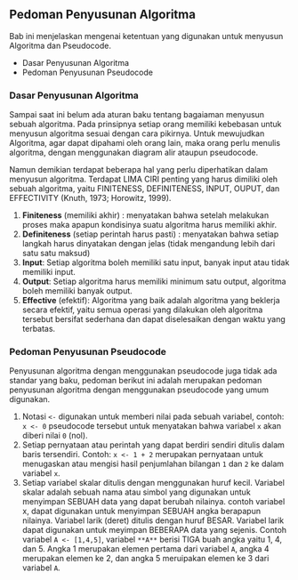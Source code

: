 ## Pedoman Penyusunan Algoritma
Bab ini menjelaskan mengenai ketentuan yang digunakan untuk menyusun Algoritma dan Pseudocode.

* Dasar Penyusunan Algoritma
* Pedoman Penyusunan Pseudocode

### Dasar Penyusunan Algoritma 

Sampai saat ini belum ada aturan baku tentang bagaiaman menyusun sebuah algoritma. Pada prinsipnya setiap orang memiliki kebebasan untuk menyusun algoritma sesuai dengan cara pikirnya. Untuk mewujudkan Algoritma, agar dapat dipahami oleh orang lain, maka orang perlu menulis algoritma, dengan menggunakan diagram alir ataupun pseudocode.

Namun demikian terdapat beberapa hal yang perlu diperhatikan dalam menyusun algoritma. Terdapat LIMA CIRI penting yang harus dimiliki oleh sebuah algoritma, yaitu FINITENESS, DEFINITENESS, INPUT, OUPUT, dan EFFECTIVITY (Knuth, 1973; Horowitz, 1999).

1. **Finiteness** (memiliki akhir) : menyatakan bahwa setelah melakukan proses maka apapun kondisinya suatu algoritma harus memiliki akhir.
2. **Definiteness** (setiap perintah harus pasti) : menyatakan bahwa setiap langkah harus dinyatakan dengan jelas (tidak mengandung lebih dari satu satu maksud)
3. **Input**: Setiap algoritma boleh memiliki satu input, banyak input atau tidak memiliki input.
4. **Output**: Setiap algoritma harus memiliki minimum satu output, algoritma boleh memiliki banyak output. 
5. **Effective** (efektif): Algoritma yang baik adalah algoritma yang beklerja secara efektif, yaitu semua operasi yang dilakukan oleh algoritma tersebut bersifat sederhana dan dapat diselesaikan dengan waktu yang terbatas.

### Pedoman Penyusunan Pseudocode

Penyusunan algoritma dengan menggunakan pseudocode juga tidak ada standar yang baku, pedoman berikut ini adalah merupakan pedoman penyusunan algoritma dengan menggunakan pseudocode yang umum digunakan.

1. Notasi  `<-` digunakan untuk memberi nilai pada sebuah variabel, contoh: `x <- 0` pseudocode tersebut untuk menyatakan bahwa variabel `x` akan diberi nilai `0` (nol).
2. Setiap pernyataan atau perintah yang dapat berdiri sendiri ditulis dalam baris tersendiri. Contoh: `x <- 1 + 2` merupakan pernyataan untuk menugaskan atau mengisi hasil penjumlahan bilangan `1` dan `2` ke dalam variabel `x`.
3. Setiap variabel  skalar ditulis dengan menggunakan huruf kecil. Variabel skalar adalah sebuah nama atau simbol yang digunakan untuk menyimpan SEBUAH data yang dapat berubah nilainya. contoh variabel x, dapat digunakan untuk menyimpan SEBUAH angka berapapun nilainya. Variabel larik (deret) ditulis dengan huruf BESAR. Variabel larik dapat digunakan untuk meyimpan BEBERAPA data yang sejenis. Contoh variabel `A <- [1,4,5]`, variabel `**A**` berisi TIGA buah angka yaitu 1, 4, dan 5. Angka 1 merupakan elemen pertama dari variabel `A`, angka 4 merupakan elemen ke 2, dan angka 5 meruipakan elemen ke 3 dari variabel `A`.



